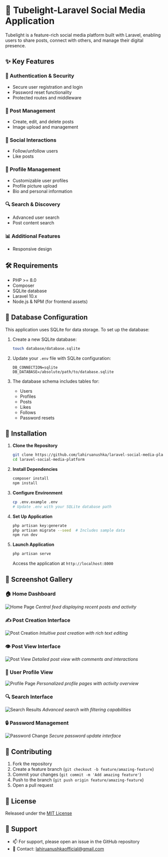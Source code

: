 # 🌟 Tubelight-Laravel Social Media Application

Tubelight is a feature-rich social media platform built with Laravel, enabling users to share posts, connect with others, and manage their digital presence.

## ✨ Key Features

### 🔐 Authentication & Security
- Secure user registration and login
- Password reset functionality
- Protected routes and middleware

### 📝 Post Management
- Create, edit, and delete posts
- Image upload and management

### 👥 Social Interactions
- Follow/unfollow users
- Like posts

### 👤 Profile Management
- Customizable user profiles
- Profile picture upload
- Bio and personal information

### 🔍 Search & Discovery
- Advanced user search
- Post content search

### 📊 Additional Features
- Responsive design
  
## 🛠️ Requirements

- PHP >= 8.0
- Composer
- SQLite database
- Laravel 10.x
- Node.js & NPM (for frontend assets)

## 💾 Database Configuration

This application uses SQLite for data storage. To set up the database:

1. Create a new SQLite database:
   ```bash
   touch database/database.sqlite
   ```

2. Update your `.env` file with SQLite configuration:
   ```env
   DB_CONNECTION=sqlite
   DB_DATABASE=/absolute/path/to/database.sqlite
   ```

3. The database schema includes tables for:
   - Users
   - Profiles
   - Posts
   - Likes
   - Follows
   - Password resets

## 🚀 Installation

1. **Clone the Repository**
   ```bash
   git clone https://github.com/lahiruanushka/laravel-social-media-platform.git
   cd laravel-social-media-platform
   ```

2. **Install Dependencies**
   ```bash
   composer install
   npm install
   ```

3. **Configure Environment**
   ```bash
   cp .env.example .env
   # Update .env with your SQLite database path
   ```

4. **Set Up Application**
   ```bash
   php artisan key:generate
   php artisan migrate --seed  # Includes sample data
   npm run dev
   ```

5. **Launch Application**
   ```bash
   php artisan serve
   ```
   Access the application at `http://localhost:8000`

## 📸 Screenshot Gallery

### 🏠 Home Dashboard
![Home Page](docs/screenshots/screenshot-home.png)
*Central feed displaying recent posts and activity*

### ✍️ Post Creation Interface
![Post Creation](docs/screenshots/screenshot-post-create.png)
*Intuitive post creation with rich text editing*

### 👁️ Post View Interface
![Post View](docs/screenshots/screenshot-post-view.png)
*Detailed post view with comments and interactions*

### 👤 User Profile View
![Profile Page](docs/screenshots/screenshot-profile.png)
*Personalized profile pages with activity overview*

### 🔍 Search Interface
![Search Results](docs/screenshots/screenshot-search.png)
*Advanced search with filtering capabilities*

### 🔒 Password Management
![Password Change](docs/screenshots/screenshot-password-change.png)
*Secure password update interface*

## 🤝 Contributing

1. Fork the repository
2. Create a feature branch (`git checkout -b feature/amazing-feature`)
3. Commit your changes (`git commit -m 'Add amazing feature'`)
4. Push to the branch (`git push origin feature/amazing-feature`)
5. Open a pull request


## 📜 License

Released under the [MIT License](LICENSE)

## 💪 Support

- 📫 For support, please open an issue in the GitHub repository
- 📧 Contact: lahiruanushkaofficial@gmail.com
